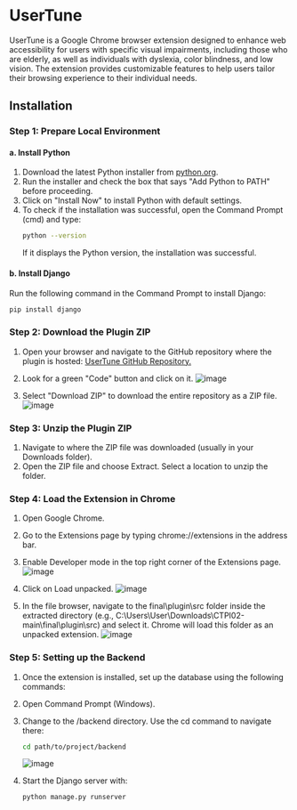 # UserTune

UserTune is a Google Chrome browser extension designed to enhance web accessibility for users with specific visual impairments, including those who are elderly, as well as individuals with dyslexia, color blindness, and low vision. The extension provides customizable features to help users tailor their browsing experience to their individual needs.

## Installation

### Step 1: Prepare Local Environment

#### a. Install Python  
1. Download the latest Python installer from [python.org](https://www.python.org/downloads/).  
2. Run the installer and check the box that says "Add Python to PATH" before proceeding.  
3. Click on "Install Now" to install Python with default settings.  
4. To check if the installation was successful, open the Command Prompt (cmd) and type:  
   ```bash
   python --version
   ```
   If it displays the Python version, the installation was successful.
#### b. Install Django
Run the following command in the Command Prompt to install Django:
   ```bash
   pip install django
   ```
### Step 2: Download the Plugin ZIP
1. Open your browser and navigate to the GitHub repository where the plugin is hosted: [UserTune GitHub Repository.](https://github.com/Shafiia/CTPI02)
2. Look for a green "Code" button and click on it.
   ![image](https://github.com/user-attachments/assets/bbc9efa6-f1bf-4d7c-8c2a-9eaf38f9d13c)

4. Select "Download ZIP" to download the entire repository as a ZIP file.
   ![image](https://github.com/user-attachments/assets/69fe7b44-68a0-4121-8c7c-114912aa5d3b)


### Step 3: Unzip the Plugin ZIP
1. Navigate to where the ZIP file was downloaded (usually in your Downloads folder).
2. Open the ZIP file and choose Extract. Select a location to unzip the folder.

### Step 4: Load the Extension in Chrome
1. Open Google Chrome.
2. Go to the Extensions page by typing chrome://extensions in the address bar.
3. Enable Developer mode in the top right corner of the Extensions page.
   ![image](https://github.com/user-attachments/assets/91719a63-9e88-4fc1-9b88-6032b59d390f)

4. Click on Load unpacked.
   ![image](https://github.com/user-attachments/assets/24f44162-e09f-40d1-9c1d-d1af008c71f5)

5. In the file browser, navigate to the final\plugin\src folder inside the extracted directory (e.g., C:\Users\User\Downloads\CTPI02-main\final\plugin\src) and select it. Chrome will load this folder as an unpacked extension.
   ![image](https://github.com/user-attachments/assets/88118601-c576-41ae-9239-825e3113b4be)


### Step 5: Setting up the Backend
1. Once the extension is installed, set up the database using the following commands:
2. Open Command Prompt (Windows).
3. Change to the /backend directory. Use the cd command to navigate there:
    ```bash
    cd path/to/project/backend
    ```
    ![image](https://github.com/user-attachments/assets/dae11c1c-c687-468a-8e8d-e2337141dae9)

4. Start the Django server with:
   ```bash
   python manage.py runserver
   ```
